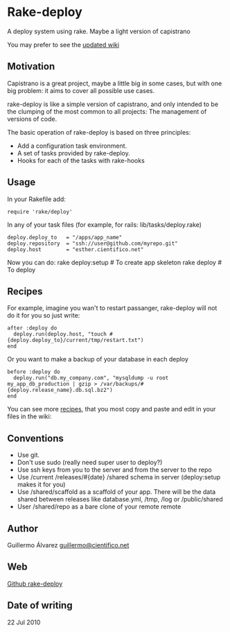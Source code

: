 # Rake-deploy

A deploy system using rake. Maybe a light version of capistrano

You may prefer to see the [updated wiki](http://wiki.github.com/guillermo/rake-deploy/)

## Motivation

Capistrano is a great project, maybe a little big in some cases, but with one big problem: it aims to cover all possible use cases.

rake-deploy is like a simple version of capistrano, and only intended to be the clumping of the most common to all projects: The management of versions of code.

The basic operation of rake-deploy is based on three principles:

  * Add a configuration task environment.
  * A set of tasks provided by rake-deploy.
  * Hooks for each of the tasks with rake-hooks
  
## Usage

In your Rakefile add:

    require 'rake/deploy'

In any of your task files (for example, for rails: lib/tasks/deploy.rake)

    deploy.deploy_to   = "/apps/app_name"
    deploy.repository  = "ssh://user@github.com/myrepo.git"
    deploy.host        = "esther.cientifico.net"
    
Now you can do:
    rake deploy:setup  # To create app skeleton
    rake deploy        # To deploy
    
## Recipes
    
For example, imagine you wan't to restart passanger, rake-deploy will not do it for you so just write:

    after :deploy do
      deploy.run(deploy.host, "touch #{deploy.deploy_to}/current/tmp/restart.txt")
    end
    
Or you want to make a backup of your database in each deploy
    
    before :deploy do
      deploy.run("db.my_company.com", "mysqldump -u root my_app_db_production | gzip > /var/backups/#{deploy.release_name}.db.sql.bz2")
    end
    
You can see more [recipes](http://wiki.github.com/guillermo/rake-deploy/recipes), that you most copy and paste and edit in your files in the wiki:


## Conventions

  * Use git.
  * Don't use sudo (really need super user to deploy?)
  * Use ssh keys from you to the server and from the server to the repo
  * Use /current /releases/#{date} /shared schema in server (deploy:setup makes it for you)
  * Use /shared/scaffold as a scaffold of your app. There will be the data shared between releases like database.yml, /tmp, /log or /public/shared
  * User /shared/repo as a bare clone of your remote remote

## Author

Guillermo Álvarez <guillermo@cientifico.net>

## Web

[Github rake-deploy](http://github.com/guillermo/rake-deploy)

## Date of writing 
  
22 Jul 2010
